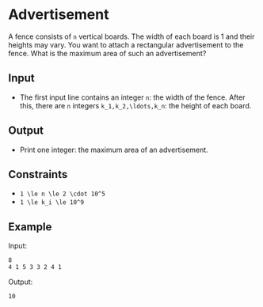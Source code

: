 # Advertisement 

A fence consists of ```n``` vertical boards. The width of each board is 1 and their heights may vary.
You want to attach a rectangular advertisement to the fence. What is the maximum area of such an advertisement?
## Input
- The first input line contains an integer ```n```: the width of the fence.
After this, there are ```n``` integers ```k_1,k_2,\ldots,k_n```: the height of each board.
## Output
- Print one integer: the maximum area of an advertisement.
## Constraints

- ```1 \le n \le 2 \cdot 10^5```
- ```1 \le k_i \le 10^9```

## Example
Input:
```
8
4 1 5 3 3 2 4 1
```

Output:
```
10
```
